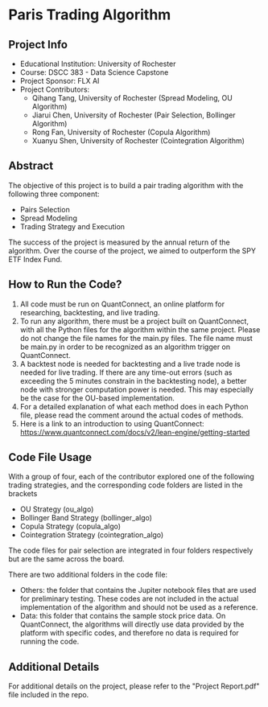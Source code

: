 # Paris Trading Algorithm

## Project Info
* Educational Institution: University of Rochester
* Course: DSCC 383 - Data Science Capstone
* Project Sponsor: FLX AI
* Project Contributors:
	* Qihang Tang, University of Rochester (Spread Modeling, OU Algorithm)
	* Jiarui Chen, University of Rochester (Pair Selection, Bollinger Algorithm)
	* Rong Fan, University of Rochester (Copula Algorithm)
	* Xuanyu Shen, University of Rochester (Cointegration Algorithm)

## Abstract
The objective of this project is to build a pair trading algorithm with the following three component:
* Pairs Selection
* Spread Modeling
* Trading Strategy and Execution

The success of the project is measured by the annual return of the algorithm. Over the course of the project, we aimed to outperform the SPY ETF Index Fund.  

## How to Run the Code?
1. All code must be run on QuantConnect, an online platform for researching, backtesting, and live trading.
2. To run any algorithm, there must be a project built on QuantConnect, with all the Python files for the algorithm within the same project. Please do not change the file names for the main.py files. The file name must be main.py in order to be recognized as an algorithm trigger on QuantConnect.
3.	A backtest node is needed for backtesting and a live trade node is needed for live trading. If there are any time-out errors (such as exceeding the 5 minutes constrain in the backtesting node), a better node with stronger computation power is needed. This may especially be the case for the OU-based implementation.
4.	For a detailed explanation of what each method does in each Python file, please read the comment around the actual codes of methods.
5.	Here is a link to an introduction to using QuantConnect: https://www.quantconnect.com/docs/v2/lean-engine/getting-started

## Code File Usage
With a group of four, each of the contributor explored one of the following trading strategies, and the corresponding code folders are listed in the brackets
* OU Strategy (ou_algo)
* Bollinger Band Strategy (bollinger_algo)
* Copula Strategy (copula_algo)
* Cointegration Strategy (cointegration_algo)

The code files for pair selection are integrated in four folders respectively but are the same across the board. 

There are two additional folders in the code file:
* Others: the folder that contains the Jupiter notebook files that are used for preliminary testing. These codes are not included in the actual implementation of the algorithm and should not be used as a reference.
* Data: this folder that contains the sample stock price data. On QuantConnect, the algorithms will directly use data provided by the platform with specific codes, and therefore no data is required for running the code. 

## Additional Details
For additional details on the project, please refer to the "Project Report.pdf" file included in the repo. 




